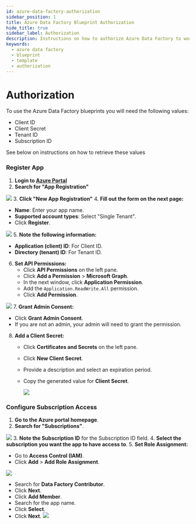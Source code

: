 ```yaml
---
id: azure-data-factory-authorization
sidebar_position: 1
title: Azure Data Factory Blueprint Authorization
hide_title: true
sidebar_label: Authorization
description: Instructions on how to authorize Azure Data Factory to work with Shipyard's low-code Azure Data Factory templates.
keywords:
  - azure data factory
  - blueprint
  - template
  - authorization
---
```


#  Authorization

To use the Azure Data Factory blueprints you will need the following values:
* Client ID
* Client Secret
* Tenant ID
* Subscription ID

See below on instructions on how to retrieve these values

### Register App

1. **Login to [Azure Portal](https://portal.azure.com/)**
2. **Search for "App Registration"**

![](https://cdn.sanity.io/images/2xyydva6/dev/f10967a85311f8605e0fe654eb043c7dae13c91a-1050x176.png)
3. **Click "New App Registration"**
4. **Fill out the form on the next page:**
   - **Name**: Enter your app name.
   - **Supported account types**: Select "Single Tenant".
   - Click **Register**.

![](https://cdn.sanity.io/images/2xyydva6/dev/c4659e27af9de487d8576bc569a92d434849cb83-906x691.png)
5. **Note the following information:**
   - **Application (client) ID**: For Client ID.
   - **Directory (tenant) ID**: For Tenant ID.
6. **Set API Permissions:**
   - Click **API Permissions** on the left pane.
   - Click **Add a Permission** > **Microsoft Graph**.
   - In the next window, click **Application Permission**.
   - Add the `Application.ReadWrite.All` permission.
   - Click **Add Permission**.
   
![](https://cdn.sanity.io/images/2xyydva6/dev/bb7d12a277b5cee734a497bb90e56dbba2b34139-1481x706.png)
7. **Grant Admin Consent:**
   - Click **Grant Admin Consent**.
   - If you are not an admin, your admin will need to grant the permission.
8. **Add a Client Secret:**
   - Click **Certificates and Secrets** on the left pane.
   - Click **New Client Secret**.
   - Provide a description and select an expiration period.
   - Copy the generated value for **Client Secret**.
   
     ![](https://cdn.sanity.io/images/2xyydva6/dev/88943cdf2498b49296d2cc2c748ce78e3b770c88-1026x109.png)

### Configure Subscription Access

1. **Go to the Azure portal homepage**.
2. **Search for "Subscriptions"**.

![](https://cdn.sanity.io/images/2xyydva6/dev/f4b36d2149bd9043bd78c63dd352f6c50e3e913c-1052x177.png)
3. **Note the Subscription ID** for the Subscription ID field.
4. **Select the subscription you want the app to have access to**.
5. **Set Role Assignment:**
   - Go to **Access Control (IAM)**.
   - Click **Add** > **Add Role Assignment**.
  
![](https://cdn.sanity.io/images/2xyydva6/dev/90395bb48bd77232d16ea1ccc2b038274349ba74-1004x287.png)
   - Search for **Data Factory Contributor**.
   - Click **Next**.
   - Click **Add Member**.
   - Search for the app name.
   - Click **Select**.
   - Click **Next**.
![](https://cdn.sanity.io/images/2xyydva6/dev/e8d02ba0f214744f6ebba7a5de68330613dddd4a-1504x731.png)
